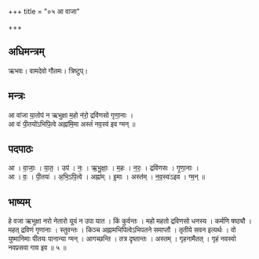 +++
title = "०५ आ वाजा"

+++
## अधिमन्त्रम्
ऋभवः। वामदेवो गौतमः। त्रिष्टुप्।

## मन्त्रः
आ वा॑जा या॒तोप॑ न ऋभुक्षा म॒हो न॑रो॒ द्रवि॑णसो गृणा॒नाः ।  
आ वः॑ पी॒तयो॑ऽभिपि॒त्वे अह्ना॑मि॒मा अस्तं॑ नव॒स्व॑ इव ग्मन् ॥

## पदपाठः
आ । वा॒जाः॒ । या॒त॒ । उप॑ । नः॒ । ऋ॒भु॒क्षाः॒ । म॒हः । न॒रः॒ । द्रवि॑णसः । गृ॒णा॒नाः ।  
आ । वः॒ । पी॒तयः॑ । अ॒भि॒ऽपि॒त्वे । अह्ना॑म् । इ॒माः । अस्त॑म् । न॒व॒स्वः॑ऽइव । ग्म॒न् ॥

## भाष्यम्
हे वजा ऋभुक्षा नरो नेतारो यूयं न उपा यात । किं कुर्वन्तः । महो महतो द्रविणसो धनस्य । कर्मणि षष्ठ्यौ । महत् द्रविणं गृणानाः । स्तुवन्तः । किञ्च अह्नामभिपित्वेऽभिपतने समाप्तौ । तृतीये सवन इत्यर्थः । वो युष्मानिमाः पीतयः पानान्या ग्मन् । आगच्छन्ति । तत्र दृष्तान्तः । अस्तम् । गृहनामैतत् । गृहं नवस्वो नवप्रसवा गाव इव ॥ ५ ॥